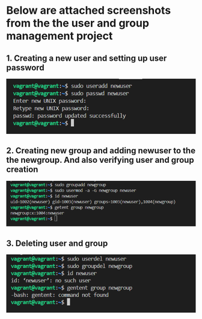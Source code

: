 # Below are attached screenshots from the the user and group management project

## 1. Creating a new user and setting up user password
![alt text](../images/Capture9.PNG)

## 2. Creating new group and adding newuser to the the newgroup. And also verifying user and group creation
![alt text](../images/Capture10.PNG)

## 3. Deleting user and group
![alt text](../images/Capture11.PNG)